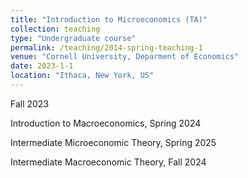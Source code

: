 ```yaml
---
title: "Introduction to Microeconomics (TA)"
collection: teaching
type: "Undergraduate course"
permalink: /teaching/2014-spring-teaching-1
venue: "Cornell University, Deparment of Economics"
date: 2023-1-1
location: "Ithaca, New York, US"
---
```


Fall 2023

Introduction to Macroeconomics, Spring 2024

Intermediate Microeconomic Theory, Spring 2025

Intermediate Macroeconomic Theory, Fall 2024
